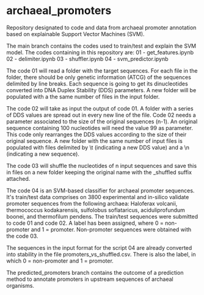 # archaeal_promoters
Repository designated to code and data from archaeal promoter annotation based on explainable Support Vector Machines (SVM).

The main branch contains the codes used to train/test and explain the SVM model.
The codes containing in this repository are:
01 - get_features.ipynb
02 - delimiter.ipynb
03 - shuffler.ipynb
04 - svm_predictor.ipynb

The code 01 will read a folder with the target sequences. For each file in the folder, there should be only genetic information (ATCG) of the sequences delimited by line breaks. Each sequence is going to get its dinucleotides converted into DNA Duplex Stability (DDS) parameters. A new folder will be populated with a the same number of files in the input folder.

The code 02 will take as input the output of code 01. A folder with a series of DDS values are spread out in every new line of the file. Code 02 needs a parameter associated to the size of the original sequences (n-1). An original sequence containing 100 nucleotides will need the value 99 as parameter. This code only rearranges the DDS values according to the size of their original sequence. A new folder with the same number of input files is populated with files delimited by \t (indicating a new DDS value) and a \n (indicating a new sequence).

The code 03 will shuffle the nucleotides of n input sequences and save this in files on a new folder keeping the original name with the _shuffled suffix attached.
 
The code 04 is an SVM-based classifier for archaeal promoter sequences. It's train/test data comprises on 3800 experimental and in-silico validate promoter sequences from the following archaea: Haloferax volcanii, thermococcus kodakarensis, sulfolobus soflataricus, aciduliprofundum boonei, and thermofilum pendens. The train/test sequences were submitted to code 01 and code 02. A label has been assigned, where 0 = non-promoter and 1 = promoter. Non-promoter sequences were obtained with the code 03. 

The sequences in the input format for the script 04 are already converted into stability in the file promoters_vs_shuffled.csv. There is also the label, in which 0 = non-promoter and 1 = promoter.

The predicted_promoters branch contains the outcome of a prediction method to annotate promoters in upstream sequences of archaeal organisms.
